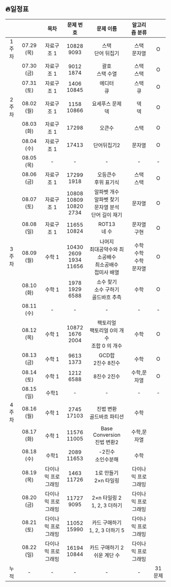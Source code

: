 ## 🔥일정표

|||목차|문제 번호|문제 이름|알고리즘 분류||
|:---:|:---:|:---:|:---:|:---:|:---:|:---:|
|1주차|07.29 (목)|자료구조 1|10828<br>9093|스택<br>단어 뒤집기|스택<br>문자열|O|
||07.30 (금)|자료구조 1|9012<br>1874|괄호<br>스택 수열|스택<br>스택|O|
||07.31 (토)|자료구조 1|1406<br>10845|에디터<br>큐|스택<br>큐|O|
|2주차|08.02 (월)|자료구조 1|1158<br>10866|요세푸스 문제<br>덱|덱<br>덱|O|
||08.03 (화)|자료구조 1|17298|오큰수|스택|O|
||08.04 (수)|자료구조 1|17413|단어뒤집기2|문자열|O|
||08.05 (목)|-|-|-|-|-|
||08.06 (금)|자료구조 1|17299<br>1918|오등큰수<br>후위 표기식|스택<br>스택|O|
||08.07 (토)|자료구조 1|10808<br>10809<br>10820<br>2734|알파벳 개수<br>알파벳 찾기<br>문자열 분석<br>단어 길이 재기|문자열|O|
||08.08 (일)|자료구조 1|11655<br>10824|ROT13<br>네 수|문자열<br>구현|O|
|3주차|08.09 (월)|수학 1|10430<br>2609<br>1934<br>11656|나머지<br>최대공약수와 최소공배수<br>최소공배수<br>접미사 배열|수학<br>수학<br>수학<br>문자열|O|
||08.10 (화)|수학 1|1978<br>1929<br>6588|소수 찾기<br>소수 구하기<br>골드바흐 추측|수학|O|
||08.11 (수)|-|-|-|-|-|
||08.12 (목)|수학 1|10872<br>1676<br>2004|팩토리얼<br>팩토리얼 0의 개수<br>조합 0 의 개수|수학|O|
||08.13 (금)|수학 1|9613<br>1373|GCD합<br>2진수 8진수|수학|O|
||08.14 (토)|수학 1|1212<br>6588|8진수 2진수|수학,문자열|O|
||08.15 (일)|수학1|-|-|-|-|
|4주차|08.16 (월)|수학 1|2745<br>17103|진법 변환<br>골드바흐 파티션|수학||
||08.17 (화)|수학 1|11576<br>11005|Base Conversion<br>진법 변환2|수학,문자열||
||08.18 (수)|수학1 |2089<br>11653|-2진수<br>소인수분해|수학||
||08.19 (목)|다이나믹 프로그래밍|1463<br>11726|1로 만들기<br>2×n 타일링|다이나믹 프로그래밍||
||08.20 (금)|다이나믹 프로그래밍|11727<br>9095|2×n 타일링 2<br>1, 2, 3 더하기|다이나믹 프로그래밍||
||08.21 (토)|다이나믹 프로그래밍|11052<br>15990|카드 구매하기<br>1, 2, 3 더하기 5|다이나믹 프로그래밍||
||08.22 (일)|다이나믹 프로그래밍|16194<br>10844|카드 구매하기 2<br>쉬운 계단 수|다이나믹 프로그래밍||
|누적|-|-|-|-|-|31문제|
